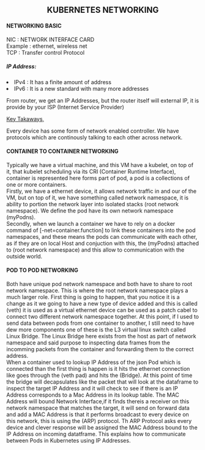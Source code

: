 <h2 align="middle">KUBERNETES NETWORKING</h2>

<h4>NETWORKING BASIC</h4>

<p>NIC : NETWORK INTERFACE CARD<br>
Example : ethernet, wireless net<br>
TCP : Transfer control Protocol
</p>

<h5>IP Address:</h5>
    <li>IPv4 : It has a finite amount of address</li>
    <li>IPv6 : It is a new standard with many more addresses</li>

<p>From router, we get an IP Addresses, but the router itself will external IP, it is provide by your ISP (Internet Service Provider)</p>
<p> <u> Key Takaways,</u></p>
<p>Every device has some form of network enabled controller. We have protocols which are continously talking to each other across network.</p>

<h4>CONTAINER TO CONTAINER NETWORKING</h4>

<p>Typically we have a virtual machine, and this VM have a kubelet, on top of it, that kubelet scheduling via its CRI (Container Runtime Interface), container is represented here forms part of pod, a pod is a collections of one or more containers.<br>
Firstly, we have a ethernet device, it allows network traffic in and our of the VM, but on top of it, we have something called network namespace, it is ability to portion the network layer into isolated stacks (root network namespace). We define the pod have its own network namespace (myPodns).<br>
Secondly, when we launch a container we have to rely on a docker command of [-net=container.function] to link these containers into the pod namespaces, and these means the pods can communicate with each other, as if they are on local Host and conjuction with this, the (myPodns) attached to (root network namespace) and this allow to communication with the outside world.</p>

<h4>POD TO POD NETWORKING</h4>

<p>Both have unique pod network namespace and both have to share to root network namespace. This is where the root network namespace plays a much larger role. First thing is going to happen, that you notice it is a change as it we going to have a new type of device added and this is called (veth) it is used as a virtual ethernet device can be used as a patch cabel to connect two different network namespace together. At this point, if I used to send data between pods from one container to another, I still need to have dew more components one of these is the L3 virtual linux switch called Linux Bridge. The Linux Bridge here exists from the host as part of network namespace and said purpose to inspecting data frames from the incomming packets from the container and forwarding them to the correct address.<br>
When a container used to lookup IP Address of the json Pod which is connected than the first thing is happen is it hits the ethernet connection like goes through the (veth pad) and hits the (Bridge). At this point of time the bridge will decapsulates like the packet that will look at the dataframe to inspect the target IP Address and it will check to see if there is an IP Address corresponds to a Mac Address in its lookup table. The MAC Address will bound Network Interface,if it finds thereis a receiver on this network namespace that matches the target, it will send on forward data and add  a MAC Address is that it performs broadcast to every device on this network, this is using the (ARP) protocol. Th ARP Protocol asks every device and clever response will be assigned the MAC Address bound to the IP Address on incoming datatframe. This explains how to communicate between Pods in Kubernetes using IP Addresses.</p>